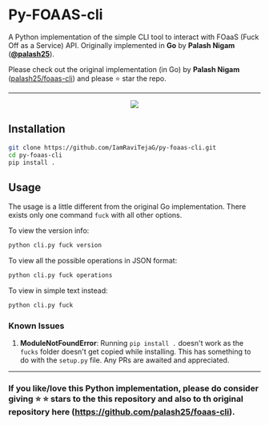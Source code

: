 # Py-FOAAS-cli

A Python implementation of the simple CLI tool to interact with FOaaS (Fuck Off as a Service) API. Originally implemented in **Go** by **Palash Nigam** ([**@palash25**](https://github.com/palash25)).

Please check out the original implementation (in Go) by **Palash Nigam** ([palash25/foaas-cli](https://github.com/palash25/foaas-cli)) and please :star: star the repo.

***

<p align="center">
  <img src="https://raw.githubusercontent.com/IamRaviTejaG/py-foaas-cli/master/assets/fuck.gif" />
</p>

## Installation
```bash
git clone https://github.com/IamRaviTejaG/py-foaas-cli.git
cd py-foaas-cli
pip install .
```

## Usage
The usage is a little different from the original Go implementation. There exists only one command `fuck` with all other options.

To view the version info:
```bash
python cli.py fuck version
```

To view all the possible operations in JSON format:
```bash
python cli.py fuck operations
```
To view in simple text instead:
```bash
python cli.py fuck
```

### Known Issues
1. **ModuleNotFoundError**: Running `pip install .` doesn't work as the `fucks` folder doesn't get copied while installing. This has something to do with the `setup.py` file. Any PRs are awaited and appreciated.

***
### If you like/love this Python implementation, please do consider giving :star: :star: stars to the this repository and also to th original repository here (https://github.com/palash25/foaas-cli).
